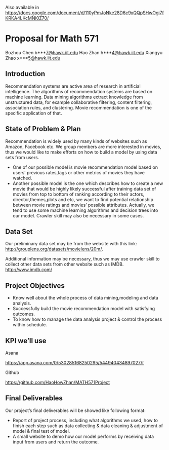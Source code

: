 Also available in
<https://docs.google.com/document/d/110yPmJoNke28D6c9xQQpSHwOgi7fKRKA4LKcMNl0Z70/>

# Proposal for Math 571

Bozhou Chen             b\*\*\*7@hawk.iit.edu
Hao Zhan                 h\*\*\*4@hawk.iit.edu
Xiangyu Zhao             x\*\*\*5@hawk.iit.edu

## Introduction

Recommendation systems are active area of research in artificial intelligence. The algorithms of recommendation systems are based on machine learning. Data mining algorithms extract knowledge from unstructured data, for example collaborative filtering, content filtering, association rules, and clustering. Movie recommendation is one of the specific application of that.

## State of Problem & Plan

Recommendation is widely used by many kinds of websites such as Amazon, Facebook etc. We group members are more interested in movies, thus we would like to make efforts on how to build a model by using data sets from users. 

* One of our possible model is movie recommendation model based on users’ previous rates,tags or other metrics of movies they have watched. 
* Another possible model is the one which describes how to create a new movie that would be highly likely successful after training data set of movies from top to bottom of ranking according to their actors, director,themes,plots and etc, we want to find potential relationship between  movie ratings and movies’ possible attributes. Actually,  we tend to use some machine learning algorithms and decision trees into our model. Crawler skill may also be necessary in some cases. 

## Data Set

Our preliminary data set may be from the website with this link: <http://grouplens.org/datasets/movielens/20m/>.

Additional information may be necessary, thus we may use crawler skill to collect other data sets from other website such as IMDB. <http://www.imdb.com/>

## Project Objectives

* Know well about the whole process of data mining,modeling and data analysis.
* Successfully build the movie recommendation model with satisfying outcomes.
* To know how to manage the data analysis project & control the process within schedule.

## KPI we’ll use

Asana

<https://app.asana.com/0/530285168250295/544940434897027/f>

Github

<https://github.com/HaoHowZhan/MATH571Project>

## Final Deliverables

Our project’s final deliverables will be showed like following format:

* Report of project process, including what algorithms we used, how to finish each step such as data collecting & data cleaning & adjustment of model & final test of model.
* A small website  to demo how our model performs by receiving data input from users and return the outcome.
